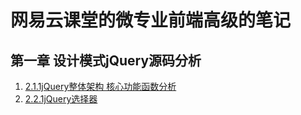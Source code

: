 # 网易云课堂的微专业前端高级的笔记

## 第一章 设计模式jQuery源码分析
1. [2.1.1jQuery整体架构 核心功能函数分析](https://github.com/liaoxinjian/-/tree/master/%E7%AC%AC%E4%B8%80%E7%AB%A0%20%E8%AE%BE%E8%AE%A1%E6%A8%A1%E5%BC%8FjQuery%E6%BA%90%E7%A0%81%E5%88%86%E6%9E%90/2.1.1jQuery%E6%95%B4%E4%BD%93%E6%9E%B6%E6%9E%84%20%E6%A0%B8%E5%BF%83%E5%8A%9F%E8%83%BD%E5%87%BD%E6%95%B0%E5%88%86%E6%9E%90)
2. [2.2.1jQuery选择器](https://github.com/liaoxinjian/-/tree/master/%E7%AC%AC%E4%B8%80%E7%AB%A0%20%E8%AE%BE%E8%AE%A1%E6%A8%A1%E5%BC%8FjQuery%E6%BA%90%E7%A0%81%E5%88%86%E6%9E%90/2.2.1%E9%80%89%E6%8B%A9%E5%99%A8)
